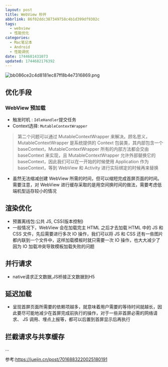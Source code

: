 ```yaml
---
layout: post
title: WebView 秒开
abbrlink: 86f02ddc387349758c4b1d399df9302c
tags:
  - webview
  - 性能优化
categories:
  - Mac笔记本
  - Android
  - 性能调优
date: 1744681431073
updated: 1744682176392
---
```


![bb086ce2c4d8181ec87ff8b4e7316869.png](/resources/bb4c216ff2e147c5b88fee7f385511d8.png)

## 优化手段

### WebView 预加载

- 触发时机 : `IdleHandler`提交任务
- Context选择: `MutableContextWrapper`

> 第二个问题可以通过 MutableContextWrapper 来解决。顾名思义，MutableContextWrapper 是系统提供的 Context 包装类，其内部包含一个 baseContext，MutableContextWrapper 所有的内部方法都会交由 baseContext 来实现，且 MutableContextWrapper 允许外部替换它的 baseContext，因此我们可以在一开始的时候使用 Application 作为 baseContext，等到 WebView 和 Activity 进行实际绑定的时候再来替换

- 虽然无法缩减创建 WebView 所需的时间，但可以缩短完成首屏页面的时间。需要注意，对 WebView 进行缓存采取的是用空间换时间的做法，需要考虑低端机型运存较小的情况

## 渲染优化

- 预置离线包:公共 JS, CSS(版本控制)
- 一般情况下，WebView 会在加载完主 HTML 之后才去加载 HTML 中的 JS 和 CSS 文件，先后需要进行多次 IO 操作，我们可以将 JS 和 CSS 还有一些图片都内联到一个文件中，这样加载模板时就只需要一次 IO 操作，也大大减少了因为 IO 加载冲突导致模板加载失败的问题

## 并行请求

- native请求正文数据,JS桥接正文数据到H5

## 延迟加载

- 呈现首屏页面所需要的依赖项越多，就意味着用户需要的等待时间就越长，因此要尽可能地减少在首屏完成前执行的操作，对于一些非首屏必需的网络请求、 JS 调用、埋点上报等，都可以后置到首屏显示后再执行

## 拦截请求与共享缓存

...

参考:<https://juejin.cn/post/7016883220025180191>
